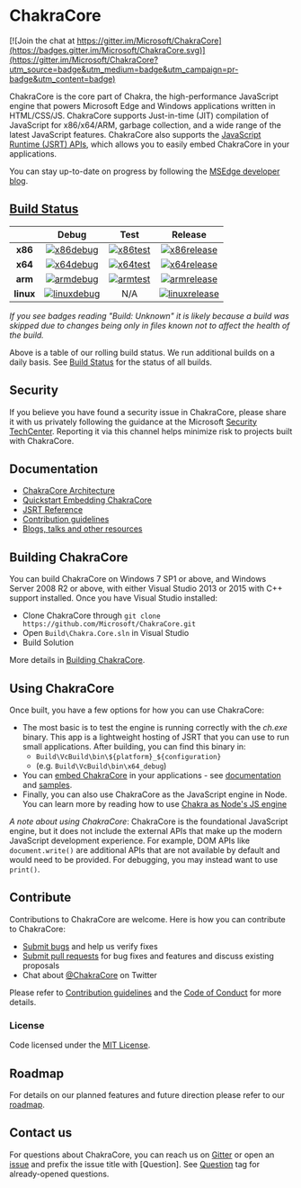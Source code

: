 # ChakraCore

[![Join the chat at https://gitter.im/Microsoft/ChakraCore](https://badges.gitter.im/Microsoft/ChakraCore.svg)](https://gitter.im/Microsoft/ChakraCore?utm_source=badge&utm_medium=badge&utm_campaign=pr-badge&utm_content=badge)

ChakraCore is the core part of Chakra, the high-performance JavaScript engine that powers Microsoft Edge and Windows applications written in HTML/CSS/JS.  ChakraCore supports Just-in-time (JIT) compilation of JavaScript for x86/x64/ARM, garbage collection, and a wide range of the latest JavaScript features.  ChakraCore also supports the [JavaScript Runtime (JSRT) APIs](https://github.com/Microsoft/ChakraCore/wiki/JavaScript-Runtime-%28JSRT%29-Overview), which allows you to easily embed ChakraCore in your applications.

You can stay up-to-date on progress by following the [MSEdge developer blog](https://blogs.windows.com/msedgedev/).

## [Build Status](https://github.com/Microsoft/ChakraCore/wiki/Build-Status)

|         | __Debug__ | __Test__ | __Release__ |
|:-------:|:---------:|:--------:|:-----------:|
| __x86__ | [![x86debug][x86dbgicon]][x86dbglink] | [![x86test][x86testicon]][x86testlink] | [![x86release][x86relicon]][x86rellink] |
| __x64__ | [![x64debug][x64dbgicon]][x64dbglink] | [![x64test][x64testicon]][x64testlink] | [![x64release][x64relicon]][x64rellink] |
| __arm__ | [![armdebug][armdbgicon]][armdbglink] | [![armtest][armtesticon]][armtestlink] | [![armrelease][armrelicon]][armrellink] |
| __linux__ | [![linuxdebug][linuxdbgicon]][linuxdbglink] | N/A | [![linuxrelease][linuxrelicon]][linuxrellink] |

*If you see badges reading "Build: Unknown" it is likely because a build was skipped due to changes being only in files known not to affect the health of the build.*

[x86dbgicon]: http://dotnet-ci.cloudapp.net/job/Microsoft_ChakraCore/job/master/job/x86_debug/badge/icon
[x86dbglink]: http://dotnet-ci.cloudapp.net/job/Microsoft_ChakraCore/job/master/job/x86_debug/
[x86testicon]: http://dotnet-ci.cloudapp.net/job/Microsoft_ChakraCore/job/master/job/x86_test/badge/icon
[x86testlink]: http://dotnet-ci.cloudapp.net/job/Microsoft_ChakraCore/job/master/job/x86_test/
[x86relicon]: http://dotnet-ci.cloudapp.net/job/Microsoft_ChakraCore/job/master/job/x86_release/badge/icon
[x86rellink]: http://dotnet-ci.cloudapp.net/job/Microsoft_ChakraCore/job/master/job/x86_release/

[x64dbgicon]: http://dotnet-ci.cloudapp.net/job/Microsoft_ChakraCore/job/master/job/x64_debug/badge/icon
[x64dbglink]: http://dotnet-ci.cloudapp.net/job/Microsoft_ChakraCore/job/master/job/x64_debug/
[x64testicon]: http://dotnet-ci.cloudapp.net/job/Microsoft_ChakraCore/job/master/job/x64_test/badge/icon
[x64testlink]: http://dotnet-ci.cloudapp.net/job/Microsoft_ChakraCore/job/master/job/x64_test/
[x64relicon]: http://dotnet-ci.cloudapp.net/job/Microsoft_ChakraCore/job/master/job/x64_release/badge/icon
[x64rellink]: http://dotnet-ci.cloudapp.net/job/Microsoft_ChakraCore/job/master/job/x64_release/

[armdbgicon]: http://dotnet-ci.cloudapp.net/job/Microsoft_ChakraCore/job/master/job/arm_debug/badge/icon
[armdbglink]: http://dotnet-ci.cloudapp.net/job/Microsoft_ChakraCore/job/master/job/arm_debug/
[armtesticon]: http://dotnet-ci.cloudapp.net/job/Microsoft_ChakraCore/job/master/job/arm_test/badge/icon
[armtestlink]: http://dotnet-ci.cloudapp.net/job/Microsoft_ChakraCore/job/master/job/arm_test/
[armrelicon]: http://dotnet-ci.cloudapp.net/job/Microsoft_ChakraCore/job/master/job/arm_release/badge/icon
[armrellink]: http://dotnet-ci.cloudapp.net/job/Microsoft_ChakraCore/job/master/job/arm_release/

[linuxdbgicon]: http://dotnet-ci.cloudapp.net/job/Microsoft_ChakraCore/job/master/job/ubuntu_linux_debug/badge/icon
[linuxdbglink]: http://dotnet-ci.cloudapp.net/job/Microsoft_ChakraCore/job/master/job/ubuntu_linux_debug
[linuxrelicon]: http://dotnet-ci.cloudapp.net/job/Microsoft_ChakraCore/job/master/job/ubuntu_linux_release/badge/icon
[linuxrellink]: http://dotnet-ci.cloudapp.net/job/Microsoft_ChakraCore/job/master/job/ubuntu_linux_release/

Above is a table of our rolling build status. We run additional builds on a daily basis. See [Build Status](https://github.com/Microsoft/ChakraCore/wiki/Build-Status) for the status of all builds.

## Security

If you believe you have found a security issue in ChakraCore, please share it with us privately following the guidance at the Microsoft [Security TechCenter](https://technet.microsoft.com/en-us/security/ff852094). Reporting it via this channel helps minimize risk to projects built with ChakraCore.

## Documentation

* [ChakraCore Architecture](https://github.com/Microsoft/ChakraCore/wiki/Architecture-Overview)
* [Quickstart Embedding ChakraCore](https://github.com/Microsoft/ChakraCore/wiki/Embedding-ChakraCore)
* [JSRT Reference](https://github.com/Microsoft/ChakraCore/wiki/JavaScript-Runtime-%28JSRT%29-Reference)
* [Contribution guidelines](CONTRIBUTING.md)
* [Blogs, talks and other resources](https://github.com/Microsoft/ChakraCore/wiki/Resources)

## Building ChakraCore

You can build ChakraCore on Windows 7 SP1 or above, and Windows Server 2008 R2 or above, with either Visual Studio 2013 or 2015 with C++ support installed.  Once you have Visual Studio installed:

* Clone ChakraCore through ```git clone https://github.com/Microsoft/ChakraCore.git```
* Open `Build\Chakra.Core.sln` in Visual Studio
* Build Solution

More details in [Building ChakraCore](https://github.com/Microsoft/ChakraCore/wiki/Building-ChakraCore).

## Using ChakraCore

Once built, you have a few options for how you can use ChakraCore:

* The most basic is to test the engine is running correctly with the *ch.exe* binary.  This app is a lightweight hosting of JSRT that you can use to run small applications.  After building, you can find this binary in:
  * `Build\VcBuild\bin\${platform}_${configuration}`
  * (e.g. `Build\VcBuild\bin\x64_debug`)
* You can [embed ChakraCore](https://github.com/Microsoft/ChakraCore/wiki/Embedding-ChakraCore) in your applications - see [documentation](https://github.com/Microsoft/ChakraCore/wiki/Embedding-ChakraCore) and [samples](http://aka.ms/chakracoresamples).
* Finally, you can also use ChakraCore as the JavaScript engine in Node.  You can learn more by reading how to use [Chakra as Node's JS engine](https://github.com/Microsoft/node)

_A note about using ChakraCore_: ChakraCore is the foundational JavaScript engine, but it does not include the external APIs that make up the modern JavaScript development experience.  For example, DOM APIs like ```document.write()``` are additional APIs that are not available by default and would need to be provided.  For debugging, you may instead want to use ```print()```.

## Contribute

Contributions to ChakraCore are welcome.  Here is how you can contribute to ChakraCore:

* [Submit bugs](https://github.com/Microsoft/ChakraCore/issues) and help us verify fixes
* [Submit pull requests](https://github.com/Microsoft/ChakraCore/pulls) for bug fixes and features and discuss existing proposals
* Chat about [@ChakraCore](https://twitter.com/ChakraCore) on Twitter

Please refer to [Contribution guidelines](CONTRIBUTING.md) and the [Code of Conduct](CODE_OF_CONDUCT.md) for more details.

### License

Code licensed under the [MIT License](https://github.com/Microsoft/ChakraCore/blob/master/LICENSE.txt).

## Roadmap
For details on our planned features and future direction please refer to our [roadmap](https://github.com/Microsoft/ChakraCore/wiki/Roadmap).

## Contact us
For questions about ChakraCore, you can reach us on [Gitter](https://gitter.im/Microsoft/ChakraCore) or open an [issue](https://github.com/Microsoft/ChakraCore/issues/new) and prefix the issue title with [Question]. See [Question](https://github.com/Microsoft/ChakraCore/issues?q=label%3AQuestion) tag for already-opened questions.
